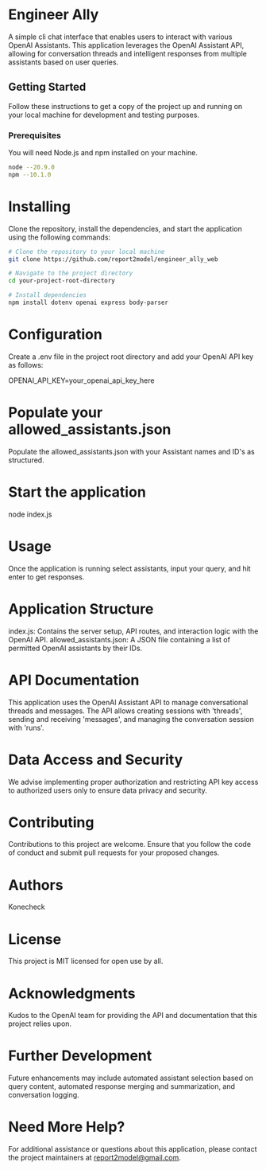 # Engineer Ally

A simple cli chat interface that enables users to interact with various OpenAI Assistants. This application leverages the OpenAI Assistant API,
allowing for conversation threads and intelligent responses from multiple assistants based on user queries.

## Getting Started

Follow these instructions to get a copy of the project up and running on your local machine for development and testing purposes.

### Prerequisites

You will need Node.js and npm installed on your machine.

```bash
node --20.9.0
npm --10.1.0
```

# Installing
Clone the repository, install the dependencies, and start the application using the following commands:

```sh
# Clone the repository to your local machine
git clone https://github.com/report2model/engineer_ally_web

# Navigate to the project directory
cd your-project-root-directory

# Install dependencies 
npm install dotenv openai express body-parser

```

# Configuration
Create a .env file in the project root directory and add your OpenAI API key as follows:

OPENAI_API_KEY=your_openai_api_key_here

# Populate your allowed_assistants.json
Populate the allowed_assistants.json with your Assistant names and ID's as structured.

# Start the application
node index.js

# Usage
Once the application is running select assistants, input your query, and hit enter to get responses.

# Application Structure
index.js: Contains the server setup, API routes, and interaction logic with the OpenAI API.
allowed_assistants.json: A JSON file containing a list of permitted OpenAI assistants by their IDs.

# API Documentation
This application uses the OpenAI Assistant API to manage conversational threads and messages. The API allows creating sessions with 'threads', sending and receiving 'messages', and managing the conversation session with 'runs'. 

# Data Access and Security
We advise implementing proper authorization and restricting API key access to authorized users only to ensure data privacy and security.

# Contributing
Contributions to this project are welcome. Ensure that you follow the code of conduct and submit pull requests for your proposed changes.

# Authors
Konecheck

# License
This project is MIT licensed for open use by all.

# Acknowledgments
Kudos to the OpenAI team for providing the API and documentation that this project relies upon.

# Further Development
Future enhancements may include automated assistant selection based on query content, automated response merging and summarization, and conversation logging.

# Need More Help?
For additional assistance or questions about this application, please contact the project maintainers at report2model@gmail.com.

